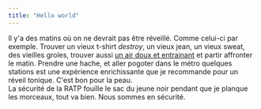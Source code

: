 ```yaml
---
title: "Hello world"
---
```


Il y'a des matins où on ne devrait pas être réveillé. Comme celui-ci par
exemple. Trouver un vieux t-shirt _destroy_, un vieux jean, un vieux sweat,
des vieilles groles, trouver aussi [un air doux et
entrainant](http://www.allthelyrics.com/lyrics/slipknot/slipknot_200000/sic/)
et partir affronter le matin. Prendre une hache, et aller pogoter dans le
métro quelques stations est une expérience enrichissante que je recommande
pour un réveil tonique. C'est bon pour la peau.  
La sécurité de la RATP fouille le sac du jeune noir pendant que je planque les
morceaux, tout va bien. Nous sommes en sécurité.

